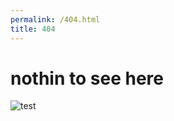```yaml
---
permalink: /404.html
title: 404
---
```

# nothin to see here

![test](http://puu.sh/gSzXo/09a6512b23.png)
